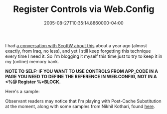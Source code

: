 ﻿---
title: Register Controls via Web.Config
date: "2005-08-27T10:35:14.8860000-04:00"
description: I had a conversation with ScottW about this about a year ago (almost exactly, from Iraq, no less), and yet I still keep forgetting this technique every time I need it.
featuredImage: /img/default-post-image.jpg
---

I had [a conversation with ScottW about this](http://scottwater.com/blog/archive/2004/08/29/13121) about a year ago (almost exactly, from Iraq, no less), and yet I still keep forgetting this technique every time I need it. So I'm blogging it myself this time just to try to keep it in my (online) memory bank.



**NOTE TO SELF: IF YOU WANT TO USE CONTROLS FROM APP_CODE IN A PAGE YOU NEED TO DEFINE THE REFERENCE IN WEB.CONFIG, NOT IN A <%@ Register %>BLOCK.**

Here's a sample:

Observant readers may notice that I'm playing with Post-Cache Substitution at the moment, along with some samples from Nikhil Kothari, found [here](http://www.nikhilk.net/PostCacheSubstitution.aspx).

